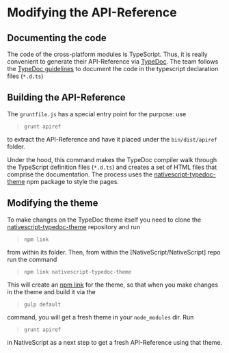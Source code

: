 Modifying the API-Reference
====

## Documenting the code
The code of the cross-platform modules is TypeScript. Thus, it is really
convenient to generate their API-Reference via
[TypeDoc](http://typedoc.io/). The team follows the
[TypeDoc guidelines](http://typedoc.io/guides/doccomments.html) to document the
code in the typescript declaration files (`*.d.ts`)

## Building the API-Reference
The `gruntfile.js` has a special entry point for
the purpose: use
> `grunt apiref`

to extract the API-Reference and have it placed under the `bin/dist/apiref`
folder.

Under the hood, this command makes the TypeDoc compiler walk through the
TypeScript definition files (`*.d.ts`) and creates a set of HTML files that
comprise the documentation. The process uses the
[nativescript-typedoc-theme](https://www.npmjs.com/package/nativescript-typedoc-theme)
npm package to style the pages.

## Modifying the theme
To make changes on the TypeDoc theme itself you need to clone the
[nativescript-typedoc-theme](https://github.com/NativeScript/nativescript-typedoc-theme)
repository and run
> `npm link`

from within its folder. Then, from within the [NativeScript/NativeScript] repo
run the command
> `npm link nativescript-typedoc-theme`

This will create an [npm link](https://docs.npmjs.com/cli/link) for the theme,
so that when you make changes in the theme and build it via the
> `gulp default`

command, you will get a fresh theme in your `node_modules` dir. Run
> `grunt apiref`

in NativeScript as a next step to get a fresh API-Reference using that theme.


